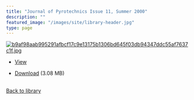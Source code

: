```yaml
---
title: "Journal of Pyrotechnics Issue 11, Summer 2000"
description: ""
featured_image: "/images/site/library-header.jpg"
type: page
---
```


<a href="" target="_blank">![b9af98aab995291afbcf17c9e13175b1306bd645f03db94347ddc55af7637c1f.jpg](/images/library/b9af98aab995291afbcf17c9e13175b1306bd645f03db94347ddc55af7637c1f.jpg)</a>
* <a href="" target="_blank">View</a>

* [Download]() (3.08 MB)

<br />[Back to library](/library/)

